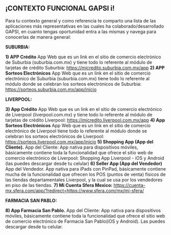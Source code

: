 ## ¡CONTEXTO FUNCIONAL GAPSI i! 

 
 Para tu contexto general y como referencia te comparto una lista de las aplicaciones más representativas en las cuales ha colaborado/desarrollado GAPSI, en cuanto tengas oportunidad entra a las mismas y navega para conocerlas de manera general:
 
**SUBURBIA:**
 
**1) APP Crédito**
App Web que es un link en el sitio de comercio electrónico de Suburbia (suburbia.com.mx) y tiene todo lo referente al módulo de tarjetas de crédito Suburbia: https://micredito.suburbia.com.mx/app
**2) APP Sorteos Electrónicos**
App Web que es un link en el sitio de comercio electrónico de Suburbia (suburbia.com.mx) tiene todo lo referente al módulo donde se celebran los sorteos electrónicos de Suburbia: https://sorteos.suburbia.com.mx/app/inicio
 
**LIVERPOOL:**
 
**3) App Crédito**
App Web que es un link en el sitio de comercio electrónico de Liverpool (liverpool.com.mx) y tiene todo lo referente al módulo de tarjetas de crédito Liverpool: https://micredito.liverpool.com.mx/app
**4) App Sorteos Electrónicos**
App Web que es un link en el sitio de comercio electrónico de Liverpool tiene todo lo referente al módulo donde se celebran los sorteos electrónicos de Liverpool: https://sorteos.liverpool.com.mx/app/inicio
**5) Shopping App (App del Cliente).** 
App del Cliente: App nativa para dispositivos móviles, básicamente contiene toda la funcionalidad  que ofrece el sitio web de comercio electrónico de Liverpool: Shopping App Liverpool - iOS y Android (las puedes descargar desde tu celular) 
**6) Seller App (App del Vendedor)**
App del Vendedor. App nativa para iPads con PinPad, básicamente contiene mucha de la funcionalidad  que ofrecen los POS (puntos de venta) físicos de las tiendas departamentales Liverpool, y la cual se usa por los vendedores en piso de las tiendas. 
**7) Mi Cuenta Sfera Mexico:**
https://cuenta-mx.sfera.com/app/?redirect=https://www.sfera.com/mx/mi-sfera/  
 
 **FARMACIA SAN PABLO:**  
 
**8) App Farmacia San Pablo.** 
App del Cliente: App nativa para dispositivos móviles, básicamente contiene toda la funcionalidad  que ofrece el sitio web de comercio electrónico de Farmacia San Pablo(iOS y Android). Las puedes descargar desde tu celular.



